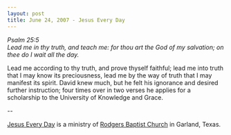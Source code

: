 ```yaml
---
layout: post
title: June 24, 2007 - Jesus Every Day
---
```


_Psalm 25:5  
Lead me in thy truth, and teach me: for thou art the God of my
salvation; on thee do I wait all the day._

Lead me according to thy truth, and prove thyself faithful; lead me
into truth that I may know its preciousness, lead me by the way of
truth that I may manifest its spirit. David knew much, but he felt
his ignorance and desired further instruction; four times over in two
verses he applies for a scholarship to the University of Knowledge and
Grace.

 --

<a href=http://jesuseveryday.net>Jesus Every Day</a> is a ministry of <a href=http://rodgersbaptist.net>Rodgers Baptist Church</a> in Garland, Texas.

